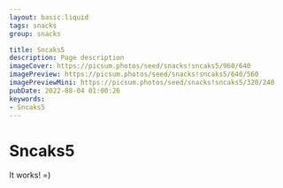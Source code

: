 ```yaml
---
layout: basic.liquid
tags: snacks
group: snacks

title: Sncaks5
description: Page description
imageCover: https://picsum.photos/seed/snacks!sncaks5/960/640
imagePreview: https://picsum.photos/seed/snacks!sncaks5/640/560
imagePreviewMini: https://picsum.photos/seed/snacks!sncaks5/320/240
pubDate: 2022-08-04 01:00:26
keywords:
- Sncaks5
---
```


# Sncaks5

It works! =)
